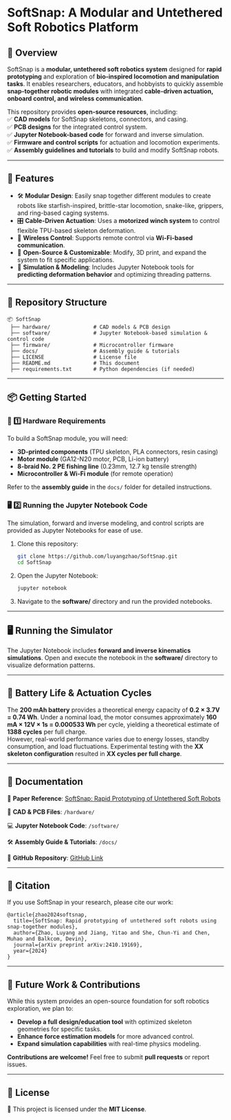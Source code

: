 # **SoftSnap: A Modular and Untethered Soft Robotics Platform**  

## 🚀 Overview  
SoftSnap is a **modular, untethered soft robotics system** designed for **rapid prototyping** and exploration of **bio-inspired locomotion and manipulation tasks**. It enables researchers, educators, and hobbyists to quickly assemble **snap-together robotic modules** with integrated **cable-driven actuation, onboard control, and wireless communication**.

This repository provides **open-source resources**, including:  
✅ **CAD models** for SoftSnap skeletons, connectors, and casing.  
✅ **PCB designs** for the integrated control system.  
✅ **Jupyter Notebook-based code** for forward and inverse simulation.  
✅ **Firmware and control scripts** for actuation and locomotion experiments.  
✅ **Assembly guidelines and tutorials** to build and modify SoftSnap robots.  

---

## 🔧 Features  
- 🛠 **Modular Design**: Easily snap together different modules to create robots like starfish-inspired, brittle-star locomotion, snake-like, grippers, and ring-based caging systems.  
- 🎛 **Cable-Driven Actuation**: Uses a **motorized winch system** to control flexible TPU-based skeleton deformation.  
- 📡 **Wireless Control**: Supports remote control via **Wi-Fi-based communication**.  
- 🔄 **Open-Source & Customizable**: Modify, 3D print, and expand the system to fit specific applications.  
- 🔬 **Simulation & Modeling**: Includes Jupyter Notebook tools for **predicting deformation behavior** and optimizing threading patterns.  

---

## 📂 Repository Structure  

```
📦 SoftSnap  
 ├── hardware/              # CAD models & PCB design  
 ├── software/              # Jupyter Notebook-based simulation & control code  
 ├── firmware/              # Microcontroller firmware  
 ├── docs/                  # Assembly guide & tutorials  
 ├── LICENSE                # License file  
 ├── README.md              # This document  
 ├── requirements.txt       # Python dependencies (if needed)  
```

---

## 📦 Getting Started  

### 🔩 1️⃣ Hardware Requirements  
To build a SoftSnap module, you will need:  
- **3D-printed components** (TPU skeleton, PLA connectors, resin casing)  
- **Motor module** (GA12-N20 motor, PCB, Li-ion battery)  
- **8-braid No. 2 PE fishing line** (0.23mm, 12.7 kg tensile strength)  
- **Microcontroller & Wi-Fi module** (for remote operation)  

Refer to the **assembly guide** in the `docs/` folder for detailed instructions.  

### 🖥 2️⃣ Running the Jupyter Notebook Code  
The simulation, forward and inverse modeling, and control scripts are provided as Jupyter Notebooks for ease of use.  

1. Clone this repository:  
   ```bash
   git clone https://github.com/luyangzhao/SoftSnap.git  
   cd SoftSnap
   ```  
2. Open the Jupyter Notebook:  
   ```bash
   jupyter notebook  
   ```  
3. Navigate to the **software/** directory and run the provided notebooks.

---

## 🖥️ Running the Simulator  
The Jupyter Notebook includes **forward and inverse kinematics simulations**. Open and execute the notebook in the **software/** directory to visualize deformation patterns.

---

## 🔋 Battery Life & Actuation Cycles  
The **200 mAh battery** provides a theoretical energy capacity of **0.2 × 3.7V = 0.74 Wh**. Under a nominal load, the motor consumes approximately **160 mA × 12V × 1s = 0.000533 Wh** per cycle, yielding a theoretical estimate of **1388 cycles** per full charge.  
However, real-world performance varies due to energy losses, standby consumption, and load fluctuations. Experimental testing with the **XX skeleton configuration** resulted in **XX cycles per full charge**.

---

## 📜 Documentation  
📄 **Paper Reference**: [SoftSnap: Rapid Prototyping of Untethered Soft Robots](https://arxiv.org/abs/2410.19169)  

📜 **CAD & PCB Files**: `/hardware/`  

💻 **Jupyter Notebook Code**: `/software/`  

🛠 **Assembly Guide & Tutorials**: `/docs/`  

🔗 **GitHub Repository**: [GitHub Link](https://github.com/luyangzhao/SoftSnap)  

---

## 🔬 Citation  
If you use SoftSnap in your research, please cite our work:  

```
@article{zhao2024softsnap,
  title={SoftSnap: Rapid prototyping of untethered soft robots using snap-together modules},
  author={Zhao, Luyang and Jiang, Yitao and She, Chun-Yi and Chen, Muhao and Balkcom, Devin},
  journal={arXiv preprint arXiv:2410.19169},
  year={2024}
}
```

---

## 🔮 Future Work & Contributions  
While this system provides an open-source foundation for soft robotics exploration, we plan to:  
- **Develop a full design/education tool** with optimized skeleton geometries for specific tasks.  
- **Enhance force estimation models** for more advanced control.  
- **Expand simulation capabilities** with real-time physics modeling.  

**Contributions are welcome!** Feel free to submit **pull requests** or report issues.  

---

## 📝 License  
📜 This project is licensed under the **MIT License**.  

